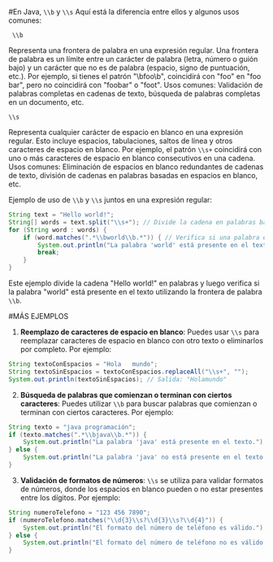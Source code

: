 #En Java, `\\b` y `\\s`
Aquí está la diferencia entre ellos y algunos usos comunes:

     \\b

Representa una frontera de palabra en una expresión regular. Una frontera de palabra es un límite entre un carácter de palabra (letra, número o guión bajo) y un carácter que no es de palabra (espacio, signo de puntuación, etc.).
Por ejemplo, si tienes el patrón "\\bfoo\\b", coincidirá con "foo" en "foo bar", pero no coincidirá con "foobar" o "foot".
Usos comunes: Validación de palabras completas en cadenas de texto, búsqueda de palabras completas en un documento, etc.

    \\s

Representa cualquier carácter de espacio en blanco en una expresión regular. Esto incluye espacios, tabulaciones, saltos de línea y otros caracteres de espacio en blanco.
Por ejemplo, el patrón `\\s+` coincidirá con uno o más caracteres de espacio en blanco consecutivos en una cadena.
Usos comunes: Eliminación de espacios en blanco redundantes de cadenas de texto, división de cadenas en palabras basadas en espacios en blanco, etc.

Ejemplo de uso de `\\b` y `\\s` juntos en una expresión regular:

```java
String text = "Hello world!";
String[] words = text.split("\\s+"); // Divide la cadena en palabras basadas en espacios en blanco
for (String word : words) {
    if (word.matches(".*\\bworld\\b.*")) { // Verifica si una palabra es "world"
        System.out.println("La palabra 'world' está presente en el texto.");
        break;
    }
}
```

Este ejemplo divide la cadena "Hello world!" en palabras y luego verifica si la palabra "world" está presente en el texto utilizando la frontera de palabra `\\b`.

#MÁS EJEMPLOS

1. **Reemplazo de caracteres de espacio en blanco**: Puedes usar `\\s` para reemplazar caracteres de espacio en blanco con otro texto o eliminarlos por completo. Por ejemplo:

```java
String textoConEspacios = "Hola   mundo";
String textoSinEspacios = textoConEspacios.replaceAll("\\s+", "");
System.out.println(textoSinEspacios); // Salida: "Holamundo"
```

2. **Búsqueda de palabras que comienzan o terminan con ciertos caracteres**: Puedes utilizar `\\b` para buscar palabras que comienzan o terminan con ciertos caracteres. Por ejemplo:

```java
String texto = "java programación";
if (texto.matches(".*\\bjava\\b.*")) {
    System.out.println("La palabra 'java' está presente en el texto.");
} else {
    System.out.println("La palabra 'java' no está presente en el texto.");
}
```

3. **Validación de formatos de números**: `\\s` se utiliza para validar formatos de números, donde los espacios en blanco pueden o no estar presentes entre los dígitos. Por ejemplo:

```java
String numeroTelefono = "123 456 7890";
if (numeroTelefono.matches("\\d{3}\\s?\\d{3}\\s?\\d{4}")) {
    System.out.println("El formato del número de teléfono es válido.");
} else {
    System.out.println("El formato del número de teléfono no es válido.");
}
```
